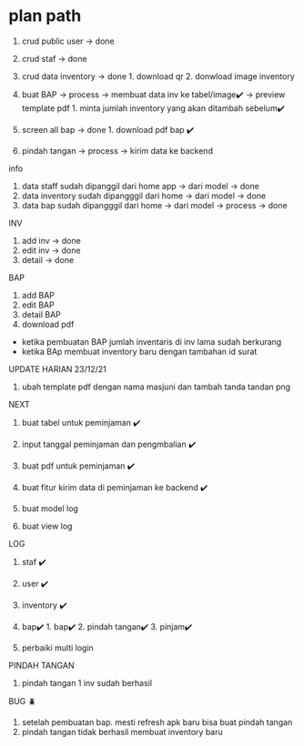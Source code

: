 # plan path

1. crud public user -> done 
2. crud staf -> done
3. crud data inventory -> done
        1. download qr
        2. donwload image inventory
4. buat BAP -> process -> membuat data inv ke tabel/image✔️ -> preview template pdf
        1. minta jumlah inventory yang akan ditambah sebelum✔️

5. screen all bap -> done
        1. download pdf bap ✔️
6. pindah tangan -> process -> kirim data ke backend






info
1. data staff sudah dipanggil dari home app -> dari model -> done
2. data inventory sudah dipangggil dari home -> dari model -> done
2. data bap sudah dipangggil dari home -> dari model -> process -> done




INV
1. add inv -> done
2. edit inv -> done
3. detail -> done

BAP
1. add BAP 
2. edit BAP
3. detail BAP
4. download pdf

- ketika pembuatan BAP jumlah inventaris di inv lama sudah berkurang
- ketika BAp membuat inventory baru dengan tambahan id surat 


UPDATE HARIAN
23/12/21
1. ubah template pdf dengan nama masjuni dan tambah tanda tandan png



NEXT
1. buat tabel untuk peminjaman ✔️
2. input tanggal peminjaman dan pengmbalian ✔️
3. buat pdf untuk peminjaman ✔️
4. buat fitur kirim data di peminjaman ke backend ✔️

1. buat model log
2. buat view log


LOG
1. staf ✔️
2. user ✔️
3. inventory ✔️
4. bap✔️
        1. bap✔️
        2. pindah tangan✔️
        3. pinjam✔️

1. perbaiki multi login


PINDAH TANGAN
1. pindah tangan 1 inv sudah berhasil

BUG 🪲
1. setelah pembuatan bap. mesti refresh apk baru bisa buat pindah tangan
2. pindah tangan tidak berhasil membuat inventory baru